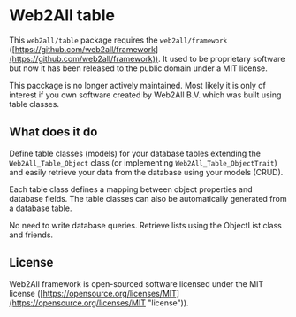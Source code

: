 # Web2All table

This `web2all/table` package requires the `web2all/framework` ([https://github.com/web2all/framework](https://github.com/web2all/framework)). It used to be proprietary software but now it has been released to the public domain under a MIT license.

This pacckage is no longer actively maintained. Most likely it is only of interest if you own software created by Web2All B.V. which was built using table classes.

## What does it do ##

Define table classes (models) for your database tables extending the `Web2All_Table_Object` class (or implementing `Web2All_Table_ObjectTrait`) and easily retrieve your data from the database using your models (CRUD).

Each table class defines a mapping between object properties and database fields. The table classes can also be automatically generated from a database table.

No need to write database queries. Retrieve lists using the ObjectList class and friends.

## License ##

Web2All framework is open-sourced software licensed under the MIT license ([https://opensource.org/licenses/MIT](https://opensource.org/licenses/MIT "license")).
